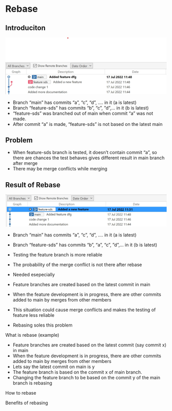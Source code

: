 # Rebase

## Introduciton

![image](before-rebase.jpg)
- Branch “main” has commits “a”, “c”, “d”, …. in it (a is latest)
- Branch “feature-sds” has commits “b”, “c”, ”d”,… in it (b is latest)
- “feature-sds” was branched out of main when commit “a” was not made.
- After commit “a” is made, “feature-sds” is not based on the latest main

## Problem
- When feature-sds branch is tested, it doesn’t contain commit “a”, so there are chances the test behaves gives different result in main branch after merge
- There may be merge conflicts while merging 

## Result of Rebase
![image](after-rebase.jpg)
- Branch “main” has commits “a”, “c”, “d”, …. in it (a is latest)
- Branch “feature-sds” has commits “b”, “a”, “c”, ”d”,… in it (b is latest)
- Testing the feature branch is more reliable
- The probability of the merge conflict is not there after rebase
- Needed esepecially 

- Feature branches are created based on the latest commit in main
- When the feature development is in progress, there are other commits added to main by merges from other members
- This situation could cause merge conflicts and makes the testing of feature less reliable
- Rebasing soles this problem 

What is rebase (example)
- Feature branches are created based on the latest commit (say commit x) in main
- When the feature development is in progress, there are other commits added to main by merges from other members
- Lets say the latest commit on main is y
- The feature branch is based on the commit x of main branch.
- Changing the feature branch to be based on the commit y of the main branch is rebasing


How to rebase

Benefits of rebasing

